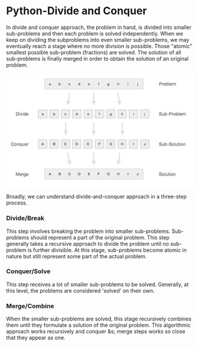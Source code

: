 # Python-Divide and Conquer #

In divide and conquer approach, the problem in hand, is divided into smaller sub-problems and then each problem is solved independently. When we keep on dividing the subproblems into even smaller sub-problems, we may eventually reach a stage where no more division is possible. Those "atomic" smallest possible sub-problem (fractions) are solved. The solution of all sub-problems is finally merged in order to obtain the solution of an original problem.

![Изображение][1]

Broadly, we can understand divide-and-conquer approach in a three-step process.

[1]:sub-problems.png

### Divide/Break ###

This step involves breaking the problem into smaller sub-problems. Sub-problems should represent a part of the original problem. This step generally takes a recursive approach to divide the problem until no sub-problem is further divisible. At this stage, sub-problems become atomic in nature but still represent some part of the actual problem.

### Conquer/Solve ###

This step receives a lot of smaller sub-problems to be solved. Generally, at this level, the problems are considered 'solved' on their own.

### Merge/Combine

When the smaller sub-problems are solved, this stage recursively combines them until they formulate a solution of the original problem. This algorithmic approach works recursively and conquer &s; merge steps works so close that they appear as one.
